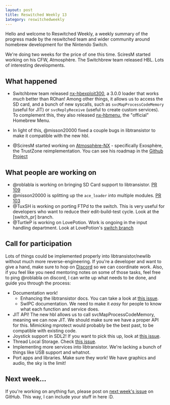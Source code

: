 ```yaml
---
layout: post
title: Reswitched Weekly 13
1ategory: reswitchedweekly
---
```


Hello and welcome to Reswitched Weekly, a weekly summary of the progress
made by the reswitched team and wider community around homebrew development for
the Nintendo Switch.

We're doing two weeks for the price of one this time. SciresM started working on
his CFW, Atmosphère. The Switchbrew team released HBL. Lots of interesting
developments.

## What happened

- Switchbrew team released [nx-hbexploit300], a 3.0.0 loader that works *much*
  better than ROhan! Among other things, it allows us to access the SD card, and
  a bunch of new syscalls, such as `svcMapProcessCodeMemory` (useful for JIT) or
  `svcReplyReceive` (useful to create custom services). To complement this, they
  also released [nx-hbmenu], the "official" Homebrew Menu.

- In light of this, @misson20000 fixed a couple bugs in libtransistor to make it
  compatible with the new hbl.

- @SciresM started working on [Atmosphère-NX] - specifically Exosphère, the
  TrustZone reimplementation. You can see his roadmap in the [Github Project]

## What people are working on

- @roblabla is working on bringing SD Card support to libtransistor. [PR 109]
- @misson20000 is splitting up the `ace_loader` into multiple modules. [PR 103]
- @TuxSH is working on porting FTPd to the switch. This is very useful for
  developers who want to reduce their edit-build-test cycle. Look at the
  [switch\_pr] branch.
- @TurtleP is working on LovePotion. Work is ongoing in the input handling
  department. Look at LovePotion's [switch branch]

## Call for participation

Lots of things could be implemented properly into libtransistor/newlib without
much more reverse-engineering. If you're a developer and want to give a hand,
make sure to hop on [Discord] so we can coordinate work. Also, if you feel like
you need mentoring notes on some of those tasks, feel free to ping @roblabla on
discord, I can write up what needs to be done, and guide you through the process:

- Documentation work!
  - Enhancing the libtransistor docs. You can take a look at
    [this issue](https://github.com/reswitched/libtransistor/issues/89).
  - SwIPC documentation. We need to make it *easy* for people to know what each
    function and service does.
- JIT API! The new hbl allows us to call svcMapProcessCodeMemory, meaning we can
  now JIT. We should make sure we have a proper API for this. Mimicking mprotect
  would probably be the best past, to be compatible with existing code.
- Joystick support in SDL2! If you want to pick this up, look at [this issue](https://github.com/reswitched/sdl-libtransistor/issues/1).
- Thread Local Storage. Check [this issue](https://github.com/reswitched/libtransistor/issues/91).
- Implementing more services into libtransistor. We're lacking a bunch of things
  like USB support and whatnot.
- Port apps and libraries. Make sure they work! We have graphics and audio, the
  sky is the limit!

## Next week...

If you're working on anything fun, please post on [next week's issue] on GitHub.
This way, I can include your stuff in here :D.

[nx-hbexploit300]: https://github.com/switchbrew/nx-hbexploit300
[nx-hbmenu]: https://github.com/switchbrew/nx-hbmenu
[Atmosphère-NX]: https://github.com/sciresm/Atmosphere-NX
[Github Project]: https://github.com/SciresM/Atmosphere-NX/projects
[PR 109]: https://github.com/reswitched/libtransistor/pull/109
[PR 103]: https://github.com/reswitched/libtransistor/pull/103
[switch_pr]: https://github.com/TuxSH/ftpd/tree/switch_pr
[switch branch]: https://github.com/TurtleP/LovePotion/tree/switch
[next week's issue]: https://github.com/ReswitchedWeekly/ReswitchedWeekly.github.io/issues/27.
[Discord]: https://discordapp.com/invite/DThbZ7z
